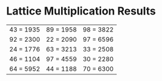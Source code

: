 # Lattice Multiplication Results

|   |   |   |
|---|---|---|
| 43 = 1935 | 89 = 1958 | 98 = 3822 |
| 92 = 2300 | 22 = 2090 | 97 = 6596 |
| 24 = 1776 | 63 = 3213 | 33 = 2508 |
| 46 = 1104 | 97 = 4559 | 30 = 2280 |
| 64 = 5952 | 44 = 1188 | 70 = 6300 |
